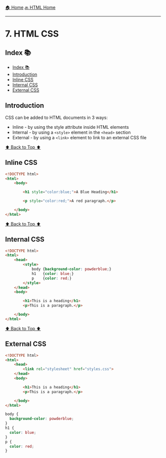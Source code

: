 [🏠 Home](../../../README.md)
[🔙 HTML Home](../HTML.md)

<hr>

<h1>7. HTML CSS</h1>

## Index 📚
- [Index 📚](#index-)
- [Introduction](#introduction)
- [Inline CSS](#inline-css)
- [Internal CSS](#internal-css)
- [External CSS](#external-css)

## Introduction

CSS can be added to HTML documents in 3 ways:

- Inline - by using the style attribute inside HTML elements
- Internal - by using a `<style>` element in the `<head>` section
- External - by using a `<link>` element to link to an external CSS file

[⬆️ Back to Top ⬆️](#index)

## Inline CSS

```html
<!DOCTYPE html>
<html>
	<body>

		<h1 style="color:blue;">A Blue Heading</h1>

		<p style="color:red;">A red paragraph.</p>

	</body>
</html>


```

[⬆️ Back to Top ⬆️](#index)

## Internal CSS

```html
<!DOCTYPE html>
<html>
	<head>
		<style>
			body {background-color: powderblue;}
			h1   {color: blue;}
			p    {color: red;}
		</style>
	</head>
	<body>

		<h1>This is a heading</h1>
		<p>This is a paragraph.</p>

	</body>
</html>
```

[⬆️ Back to Top ⬆️](#index)

## External CSS

```html
<!DOCTYPE html>
<html>
	<head>
		<link rel="stylesheet" href="styles.css">
	</head>
	<body>

		<h1>This is a heading</h1>
		<p>This is a paragraph.</p>

	</body>
</html>
```

```css
body {
  background-color: powderblue;
}
h1 {
  color: blue;
}
p {
  color: red;
}
```
